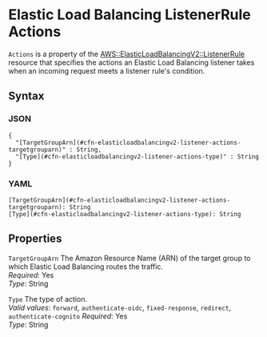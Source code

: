 # Elastic Load Balancing ListenerRule Actions<a name="aws-properties-elasticloadbalancingv2-listenerrule-actions"></a>

`Actions` is a property of the [AWS::ElasticLoadBalancingV2::ListenerRule](aws-resource-elasticloadbalancingv2-listenerrule.md) resource that specifies the actions an Elastic Load Balancing listener takes when an incoming request meets a listener rule's condition\.

## Syntax<a name="w4ab1c21c14e1104b5"></a>

### JSON<a name="aws-properties-elasticloadbalancingv2-listenerrule-actions-syntax.json"></a>

```
{
  "[TargetGroupArn](#cfn-elasticloadbalancingv2-listener-actions-targetgrouparn)" : String,
  "[Type](#cfn-elasticloadbalancingv2-listener-actions-type)" : String
}
```

### YAML<a name="aws-properties-elasticloadbalancingv2-listenerrule-actions-syntax.yaml"></a>

```
[TargetGroupArn](#cfn-elasticloadbalancingv2-listener-actions-targetgrouparn): String
[Type](#cfn-elasticloadbalancingv2-listener-actions-type): String
```

## Properties<a name="w4ab1c21c14e1104b7"></a>

`TargetGroupArn`  <a name="cfn-elasticloadbalancingv2-listener-actions-targetgrouparn"></a>
The Amazon Resource Name \(ARN\) of the target group to which Elastic Load Balancing routes the traffic\.  
*Required*: Yes  
*Type*: String

`Type`  <a name="cfn-elasticloadbalancingv2-listener-actions-type"></a>
The type of action\.  
*Valid values*: `forward`, `authenticate-oidc`, `fixed-response`, `redirect`, `authenticate-cognito`
*Required*: Yes  
*Type*: String
